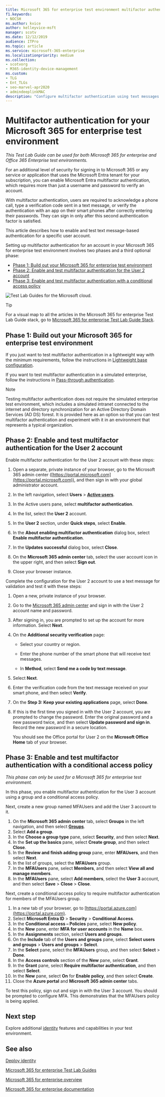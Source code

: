 ```yaml
---
title: Microsoft 365 for enterprise test environment multifactor authentication
f1.keywords:
- NOCSH
ms.author: kvice
author: kelleyvice-msft
manager: scotv
ms.date: 12/12/2019
audience: ITPro
ms.topic: article
ms.service: microsoft-365-enterprise
ms.localizationpriority: medium
ms.collection: 
- scotvorg
- M365-identity-device-management
ms.custom: 
- TLG
- Ent_TLGs
- seo-marvel-apr2020
- admindeeplinkMAC
description: "Configure multifactor authentication using text messages sent to a smart phone in your Microsoft 365 for enterprise test environment."
---
```


# Multifactor authentication for your Microsoft 365 for enterprise test environment

*This Test Lab Guide can be used for both Microsoft 365 for enterprise and Office 365 Enterprise test environments.*

For an additional level of security for signing in to Microsoft 365 or any service or application that uses the Microsoft Entra tenant for your subscription, you can enable Microsoft Entra multifactor authentication, which requires more than just a username and password to verify an account.

With multifactor authentication, users are required to acknowledge a phone call, type a verification code sent in a text message, or verify the authentication with an app on their smart phones after correctly entering their passwords. They can sign in only after this second authentication factor is satisfied.
  
This article describes how to enable and test text message-based authentication for a specific user account.
  
Setting up multifactor authentication for an account in your Microsoft 365 for enterprise test environment involves two phases and a third optional phase:
- [Phase 1: Build out your Microsoft 365 for enterprise test environment](#phase-1-build-out-your-microsoft-365-for-enterprise-test-environment)
- [Phase 2: Enable and test multifactor authentication for the User 2 account](#phase-2-enable-and-test-multi-factor-authentication-for-the-user-2-account)
- [Phase 3: Enable and test multifactor authentication with a conditional access policy](#phase-3-enable-and-test-multi-factor-authentication-with-a-conditional-access-policy)

![Test Lab Guides for the Microsoft cloud.](../media/m365-enterprise-test-lab-guides/cloud-tlg-icon.png) 
    
> [!TIP]
> For a visual map to all the articles in the Microsoft 365 for enterprise Test Lab Guide stack, go to [Microsoft 365 for enterprise Test Lab Guide Stack](https://download.microsoft.com/download/5/e/4/5e43a139-09c5-4700-b846-e468444bc557/Microsoft365EnterpriseTLGStack.pdf).
  
## Phase 1: Build out your Microsoft 365 for enterprise test environment

If you just want to test multifactor authentication in a lightweight way with the minimum requirements, follow the instructions in [Lightweight base configuration](lightweight-base-configuration-microsoft-365-enterprise.md).
  
If you want to test multifactor authentication in a simulated enterprise, follow the instructions in [Pass-through authentication](pass-through-auth-m365-ent-test-environment.md).
  
> [!NOTE]
> Testing multifactor authentication does not require the simulated enterprise test environment, which includes a simulated intranet connected to the internet and directory synchronization for an Active Directory Domain Services (AD DS) forest. It is provided here as an option so that you can test multifactor authentication and experiment with it in an environment that represents a typical organization.
  
<a name='phase-2-enable-and-test-multi-factor-authentication-for-the-user-2-account'></a>

## Phase 2: Enable and test multifactor authentication for the User 2 account

Enable multifactor authentication for the User 2 account with these steps:
  
1. Open a separate, private instance of your browser, go to the Microsoft 365 admin center ([https://portal.microsoft.com](https://portal.microsoft.com)), and then sign in with your global administrator account.
    
2. In the left navigation, select **Users** > <a href="https://go.microsoft.com/fwlink/p/?linkid=834822" target="_blank">**Active users**</a>.
    
3. In the Active users pane, select **multifactor authentication**.
    
4. In the list, select the **User 2** account.
    
5. In the **User 2** section, under **Quick steps**, select **Enable**.
    
6. In the **About enabling multifactor authentication** dialog box, select **Enable multifactor authentication**.
    
7. In the **Updates successful** dialog box, select **Close**.
    
8. On the **Microsoft 365 admin center** tab, select the user account icon in the upper right, and then select **Sign out**.
    
9. Close your browser instance.
   
Complete the configuration for the User 2 account to use a text message for validation and test it with these steps:
  
1. Open a new, private instance of your browser.
    
2. Go to the [Microsoft 365 admin center](https://admin.microsoft.com) and sign in with the User 2 account name and password.
    
3. After signing in, you are prompted to set up the account for more information. Select **Next**.
    
4. On the **Additional security verification** page:
    
   - Select your country or region.
    
   - Enter the phone number of the smart phone that will receive text messages.
    
   - In **Method**, select **Send me a code by text message**.
    
5. Select **Next**.
    
6. Enter the verification code from the text message received on your smart phone, and then select **Verify**.
    
7. On the **Step 3: Keep your existing applications** page, select **Done**.
    
8. If this is the first time you signed in with the User 2 account, you are prompted to change the password. Enter the original password and a new password twice, and then select **Update password and sign in**. Record the new password in a secure location.
    
    You should see the Office portal for User 2 on the **Microsoft Office Home** tab of your browser.

<a name='phase-3-enable-and-test-multi-factor-authentication-with-a-conditional-access-policy'></a>

## Phase 3: Enable and test multifactor authentication with a conditional access policy

*This phase can only be used for a Microsoft 365 for enterprise test environment.*

In this phase, you enable multifactor authentication for the User 3 account using a group and a conditional access policy.

Next, create a new group named MFAUsers and add the User 3 account to it.

1. On the **Microsoft 365 admin center** tab, select **Groups** in the left navigation, and then select <a href="https://go.microsoft.com/fwlink/p/?linkid=2052855" target="_blank">**Groups**</a>.
2. Select **Add a group**.
3. In the **Choose a group type** pane, select **Security**, and then select **Next**.
4. In the **Set up the basics** pane, select **Create group**, and then select **Close**.
5. In the **Review and finish adding group** pane, enter **MFAUsers**, and then select **Next**.
6. In the list of groups, select the **MFAUsers** group.
7. In the **MFAUsers** pane, select **Members**, and then select **View all and manage members**.
8. In the **MFAUsers** pane, select **Add members**, select the **User 3** account, and then select **Save** > **Close** > **Close**.

Next, create a conditional access policy to require multifactor authentication for members of the MFAUsers group.

1. In a new tab of your browser, go to [https://portal.azure.com](https://portal.azure.com).
2. Select **Microsoft Entra ID** > **Security** > **Conditional Access**.
3. In the **Conditional access – Policies** pane, select **New policy**.
4. In the **New** pane, enter **MFA for user accounts** in the **Name** box.
5. In the **Assignments** section, select **Users and groups**.
6. On the **Include** tab of the **Users and groups** pane, select **Select users and groups** > **Users and groups** > **Select**.
7. In the **Select** pane, select the **MFAUsers** group, and then select **Select** > **Done**.
8. In the **Access controls** section of the **New** pane, select **Grant**.
9. In the **Grant** pane, select **Require multifactor authentication**, and then select **Select**.
10. In the **New** pane, select **On** for **Enable policy**, and then select **Create**.
11. Close the **Azure portal** and **Microsoft 365 admin center** tabs.

To test this policy, sign out and sign in with the User 3 account. You should be prompted to configure MFA. This demonstrates that the MFAUsers policy is being applied.

## Next step

Explore additional [identity](m365-enterprise-test-lab-guides.md#identity) features and capabilities in your test environment.

## See also

[Deploy identity](deploy-identity-solution-overview.md)

[Microsoft 365 for enterprise Test Lab Guides](m365-enterprise-test-lab-guides.md)

[Microsoft 365 for enterprise overview](microsoft-365-overview.md)

[Microsoft 365 for enterprise documentation](/microsoft-365-enterprise/)
